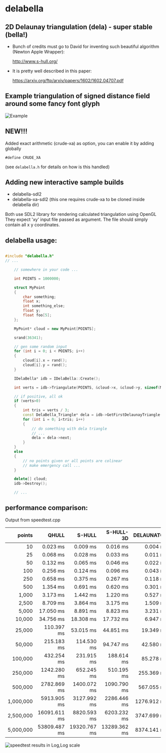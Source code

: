 # delabella
## 2D Delaunay triangulation (dela) - super stable (bella!)

- Bunch of credits must go to David for inventing such beautiful algorithm (Newton Apple Wrapper):

  http://www.s-hull.org/

- It is pretty well described in this paper:

  https://arxiv.org/ftp/arxiv/papers/1602/1602.04707.pdf
  
## Example triangulation of signed distance field around some fancy font glyph

![Example](sample.png)

## NEW!!!
Added exact arithmetic (crude-xa) as option, you can enable it by adding globally
```
#define CRUDE_XA
```
(see `delabella.h` for details on how is this handled)
## Adding new interactive sample builds
- delabella-sdl2
- delabella-xa-sdl2 (this one requires crude-xa to be cloned inside delabella dir)

Both use SDL2 library for rendering calculated triangulation using OpenGL
They expect 'xy' input file passed as argument. 
The file should simply contain all x y coordinates.

## delabella usage:

```c++

#include "delabella.h"
// ...

	// somewhere in your code ...

	int POINTS = 1000000;

	struct MyPoint
	{
		char something;
		float x;
		int something_else;
		float y;
		float foo[5];
	};

	MyPoint* cloud = new MyPoint[POINTS];

	srand(36341);

	// gen some random input
	for (int i = 0; i < POINTS; i++)
	{
		cloud[i].x = rand();
		cloud[i].y = rand();
	}

	IDelaBella* idb = IDelaBella::Create();

	int verts = idb->Triangulate(POINTS, &cloud->x, &cloud->y, sizeof(MyPoint));

	// if positive, all ok 
	if (verts>0)
	{
		int tris = verts / 3;
		const DelaBella_Triangle* dela = idb->GetFirstDelaunayTriangle();
		for (int i = 0; i<tris; i++)
		{
			// do something with dela triangle 
			// ...
			dela = dela->next;
		}
	}
	else
	{
		// no points given or all points are colinear
		// make emergency call ...
	}

	delete[] cloud;
	idb->Destroy();

	// ...


```
## performance comparison:
Output from speedtest.cpp

|         points |        QHULL |       S-HULL |    S-HULL-3D |   DELAUNATOR |    DELABELLA |
| --------------:| ------------:| ------------:| ------------:| ------------:| ------------:|
|             10 |     0.023 ms |     0.009 ms |     0.016 ms |     0.004 ms |     0.002 ms |
|             25 |     0.068 ms |     0.028 ms |     0.033 ms |     0.011 ms |     0.006 ms |
|             50 |     0.132 ms |     0.065 ms |     0.046 ms |     0.022 ms |     0.013 ms |
|            100 |     0.256 ms |     0.124 ms |     0.096 ms |     0.043 ms |     0.028 ms |
|            250 |     0.658 ms |     0.375 ms |     0.267 ms |     0.118 ms |     0.097 ms |
|            500 |     1.354 ms |     0.691 ms |     0.620 ms |     0.301 ms |     0.181 ms |
|          1,000 |     3.173 ms |     1.442 ms |     1.220 ms |     0.527 ms |     0.384 ms |
|          2,500 |     8.709 ms |     3.864 ms |     3.175 ms |     1.509 ms |     1.191 ms |
|          5,000 |    17.050 ms |     8.891 ms |     8.823 ms |     3.231 ms |     2.857 ms |
|         10,000 |    34.756 ms |    18.308 ms |    17.732 ms |     6.947 ms |     5.957 ms |
|         25,000 |   110.397 ms |    53.015 ms |    44.851 ms |    19.349 ms |    16.812 ms |
|         50,000 |   215.183 ms |   114.530 ms |    94.747 ms |    42.580 ms |    35.093 ms |
|        100,000 |   432.254 ms |   231.915 ms |   188.614 ms |    85.278 ms |    74.180 ms |
|        250,000 |  1242.280 ms |   652.245 ms |   510.195 ms |   255.369 ms |   196.017 ms |
|        500,000 |  2782.869 ms |  1400.072 ms |  1090.790 ms |   567.055 ms |   419.753 ms |
|      1,000,000 |  5913.905 ms |  3127.992 ms |  2286.446 ms |  1276.912 ms |   897.941 ms |
|      2,500,000 | 16091.611 ms |  8820.593 ms |  6203.232 ms |  3747.699 ms |  2405.105 ms |
|      5,000,000 | 53809.487 ms | 19320.767 ms | 13289.362 ms |  8374.141 ms |  5056.733 ms |

![speedtest results in Log,Log scale](speedtest.png)

